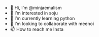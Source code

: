 - 👋 Hi, I’m @minjaemalism
- 👀 I’m interested in soju
- 🌱 I’m currently learning python
- 💞️ I’m looking to collaborate with meenoi
- 📫 How to reach me Insta

<!---
minjaemalism/minjaemalism is a ✨ special ✨ repository because its `README.md` (this file) appears on your GitHub profile.
You can click the Preview link to take a look at your changes.
--->
